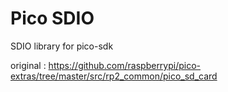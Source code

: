 # Pico SDIO
SDIO library for pico-sdk

original : https://github.com/raspberrypi/pico-extras/tree/master/src/rp2_common/pico_sd_card